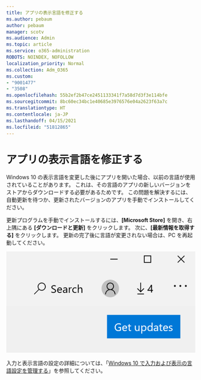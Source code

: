 ```yaml
---
title: アプリの表示言語を修正する
ms.author: pebaum
author: pebaum
manager: scotv
ms.audience: Admin
ms.topic: article
ms.service: o365-administration
ROBOTS: NOINDEX, NOFOLLOW
localization_priority: Normal
ms.collection: Adm_O365
ms.custom:
- "9001477"
- "3508"
ms.openlocfilehash: 55b2ef2b47ce2451133341f7a58d7d3f3e114bfe
ms.sourcegitcommit: 8bc60ec34bc1e40685e3976576e04a2623f63a7c
ms.translationtype: HT
ms.contentlocale: ja-JP
ms.lasthandoff: 04/15/2021
ms.locfileid: "51812865"
---
```

# <a name="fix-the-display-language-of-apps"></a>アプリの表示言語を修正する

Windows 10 の表示言語を変更した後にアプリを開いた場合、以前の言語が使用されていることがあります。 これは、その言語のアプリの新しいバージョンをストアからダウンロードする必要があるためです。 この問題を解決するには、自動更新を待つか、更新されたバージョンのアプリを手動でインストールしてください。

更新プログラムを手動でインストールするには、**[Microsoft Store]** を開き、右上隅にある **[ダウンロードと更新]** をクリックします。 次に、**[最新情報を取得する]** をクリックします。 更新の完了後に言語が変更されない場合は、PC を再起動してください。

![最新情報を取得します。](media/get-updates.png)

入力と表示言語の設定の詳細については、「[Windows 10 で入力および表示の言語設定を管理する](https://support.microsoft.com/help/4027670/windows-10-add-and-switch-input-and-display-language-preferences)」を参照してください。
